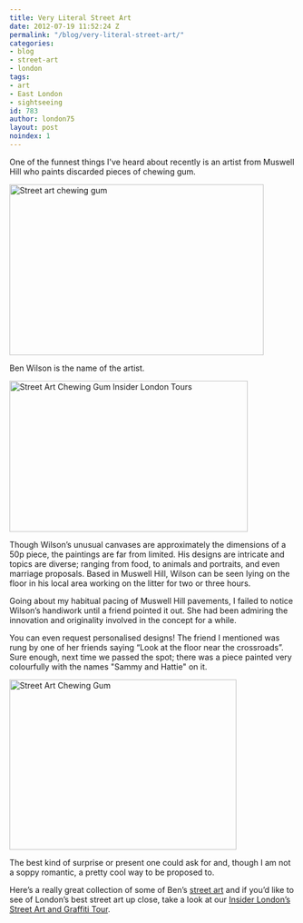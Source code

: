 ```yaml
---
title: Very Literal Street Art
date: 2012-07-19 11:52:24 Z
permalink: "/blog/very-literal-street-art/"
categories:
- blog
- street-art
- london
tags:
- art
- East London
- sightseeing
id: 783
author: london75
layout: post
noindex: 1
---
```


One of the funnest things I've heard about recently is an artist from Muswell Hill who paints discarded pieces of chewing gum.

<img class="aligncenter" src="http://www.lifeartworks.com/wp-content/uploads/2011/01/Chewing-Gum-Art-3.jpg" alt="Street art chewing gum" width="448" height="301" />

Ben Wilson is the name of the artist.

<img class="aligncenter" src="http://4.bp.blogspot.com/-gydh4PlJM9I/TdAv8p2HcBI/AAAAAAAAE0E/ST_dZsgYYsM/s1600/ben-wilson-02.jpg" alt="Street Art Chewing Gum Insider London Tours" width="420" height="266" />

Though Wilson’s unusual canvases are approximately the dimensions of a 50p piece, the paintings are far from limited. His designs are intricate and topics are diverse; ranging from food, to animals and portraits, and even marriage proposals. Based in Muswell Hill, Wilson can be seen lying on the floor in his local area working on the litter for two or three hours.

Going about my habitual pacing of Muswell Hill pavements, I failed to notice Wilson’s handiwork until a friend pointed it out. She had been admiring the innovation and originality involved in the concept for a while.

You can even request personalised designs! The friend I mentioned was rung by one of her friends saying “Look at the floor near the crossroads”. Sure enough, next time we passed the spot; there was a piece painted very colourfully with the names "Sammy and Hattie" on it.

<img class="aligncenter" src="http://2.bp.blogspot.com/-l1yPtLDM4ag/TdAv9Pc3iCI/AAAAAAAAE0U/p5780u6LkX8/s400/ben-wilson-03.jpg" alt="Street Art Chewing Gum" width="400" height="300" />

The best kind of surprise or present one could ask for and, though I am not a soppy romantic, a pretty cool way to be proposed to.

Here&#8217;s a really great collection of some of Ben&#8217;s <a title="Amazing Bubblegum Art by Ben Wilson" href="http://www.lifeartworks.com/amazing-bubblegum-art-ben-wilson/">street art</a> and if you&#8217;d like to see of London&#8217;s best street art up close, take a look at our <a title="Insider London's Street Art Tour" href="https://www.insider-london.co.uk/tours/street-art-tour-london/">Insider London&#8217;s Street Art and Graffiti Tour</a>.
